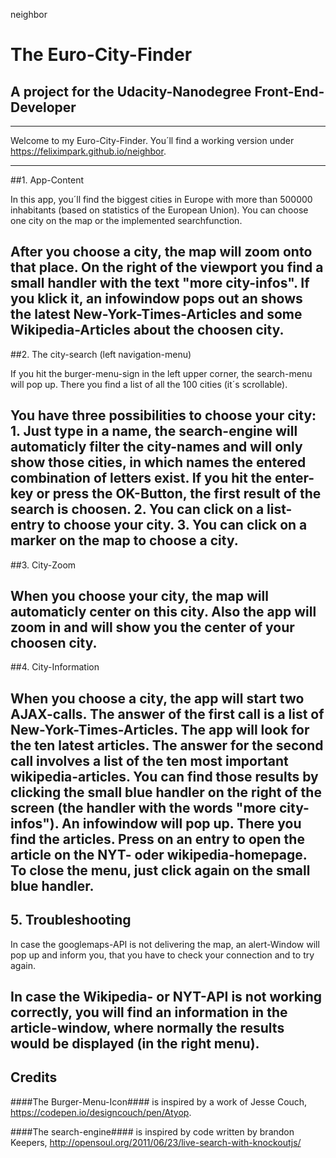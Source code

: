 neighbor

# The Euro-City-Finder
## A project for the Udacity-Nanodegree Front-End-Developer

----------

Welcome to my Euro-City-Finder. You´ll find a working version under https://feliximpark.github.io/neighbor.

-------

##1. App-Content

In this app, you´ll find the biggest cities in Europe with more than 500000 inhabitants (based on statistics of the European Union). You can choose one city on the map or the implemented searchfunction.

After you choose a city, the map will zoom onto that place. On the right of the viewport you find a small handler with the text "more city-infos". If you klick it, an infowindow pops out an shows the latest New-York-Times-Articles and some Wikipedia-Articles about the choosen city.
-----------

##2. The city-search (left navigation-menu)

If you hit the burger-menu-sign in the left upper corner, the search-menu will pop up. There you find a list of all the 100 cities (it´s scrollable).

You have three possibilities to choose your city: 1. Just type in a name, the search-engine will automaticly filter the city-names and will only show those cities, in which names the entered combination of letters exist. If you hit the enter-key or press the OK-Button, the first result of the search is choosen. 2. You can click on a list-entry to choose your city. 3. You can click on a marker on the map to choose a city.
---------

##3. City-Zoom

When you choose your city, the map will automaticly center on this city. Also the app will zoom in and will show you the center of your choosen city.
---------

##4. City-Information

When you choose a city, the app will start two AJAX-calls. The answer of the first call is a list of New-York-Times-Articles. The app will look for the ten latest articles. The answer for the second call involves a list of the ten most important wikipedia-articles.
You can find those results by clicking the small blue handler on the right of the screen (the handler with the words "more city-infos"). An infowindow will pop up. There you find the articles. Press on an entry to open the article on the NYT- oder wikipedia-homepage. To close the menu, just click again on the small blue handler.
-------

## 5. Troubleshooting

In case the googlemaps-API is not delivering the map, an alert-Window will pop up and inform you, that you have to check your connection and to try again.

In case the Wikipedia- or NYT-API is not working correctly, you will find an information in the article-window, where normally the results would be displayed (in the right menu).
-------

## Credits

####The Burger-Menu-Icon#### is inspired by a work of Jesse Couch, https://codepen.io/designcouch/pen/Atyop.

####The search-engine#### is inspired by code written by brandon Keepers, http://opensoul.org/2011/06/23/live-search-with-knockoutjs/